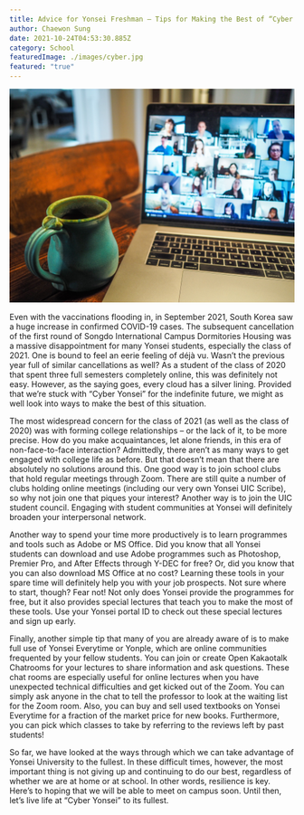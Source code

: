 ```yaml
---
title: Advice for Yonsei Freshman – Tips for Making the Best of “Cyber Yonsei”
author: Chaewon Sung
date: 2021-10-24T04:53:30.885Z
category: School
featuredImage: ./images/cyber.jpg
featured: "true"
---
```

![cyber](images/cyber.jpg)

Even with the vaccinations flooding in, in September 2021, South Korea saw a huge increase in confirmed COVID-19 cases. The subsequent cancellation of the first round of Songdo International Campus Dormitories Housing was a massive disappointment for many Yonsei students, especially the class of 2021. One is bound to feel an eerie feeling of déjà vu. Wasn’t the previous year full of similar cancellations as well? As a student of the class of 2020 that spent three full semesters completely online, this was definitely not easy. However, as the saying goes, every cloud has a silver lining. Provided that we’re stuck with “Cyber Yonsei” for the indefinite future, we might as well look into ways to make the best of this situation.

The most widespread concern for the class of 2021 (as well as the class of 2020) was with forming college relationships – or the lack of it, to be more precise. How do you make acquaintances, let alone friends, in this era of non-face-to-face interaction? Admittedly, there aren’t as many ways to get engaged with college life as before. But that doesn’t mean that there are absolutely no solutions around this. One good way is to join school clubs that hold regular meetings through Zoom. There are still quite a number of clubs holding online meetings (including our very own Yonsei UIC Scribe), so why not join one that piques your interest? Another way is to join the UIC student council. Engaging with student communities at Yonsei will definitely broaden your interpersonal network.

Another way to spend your time more productively is to learn programmes and tools such as Adobe or MS Office. Did you know that all Yonsei students can download and use Adobe programmes such as Photoshop, Premier Pro, and After Effects through Y-DEC for free? Or, did you know that you can also download MS Office at no cost? Learning these tools in your spare time will definitely help you with your job prospects. Not sure where to start, though? Fear not! Not only does Yonsei provide the programmes for free, but it also provides special lectures that teach you to make the most of these tools. Use your Yonsei portal ID to check out these special lectures and sign up early.

Finally, another simple tip that many of you are already aware of is to make full use of Yonsei Everytime or Yonple, which are online communities frequented by your fellow students. You can join or create Open Kakaotalk Chatrooms for your lectures to share information and ask questions. These chat rooms are especially useful for online lectures when you have unexpected technical difficulties and get kicked out of the Zoom. You can simply ask anyone in the chat to tell the professor to look at the waiting list for the Zoom room. Also, you can buy and sell used textbooks on Yonsei Everytime for a fraction of the market price for new books. Furthermore, you can pick which classes to take by referring to the reviews left by past students!

So far, we have looked at the ways through which we can take advantage of Yonsei University to the fullest. In these difficult times, however, the most important thing is not giving up and continuing to do our best, regardless of whether we are at home or at school. In other words, resilience is key. Here’s to hoping that we will be able to meet on campus soon. Until then, let’s live life at “Cyber Yonsei” to its fullest.